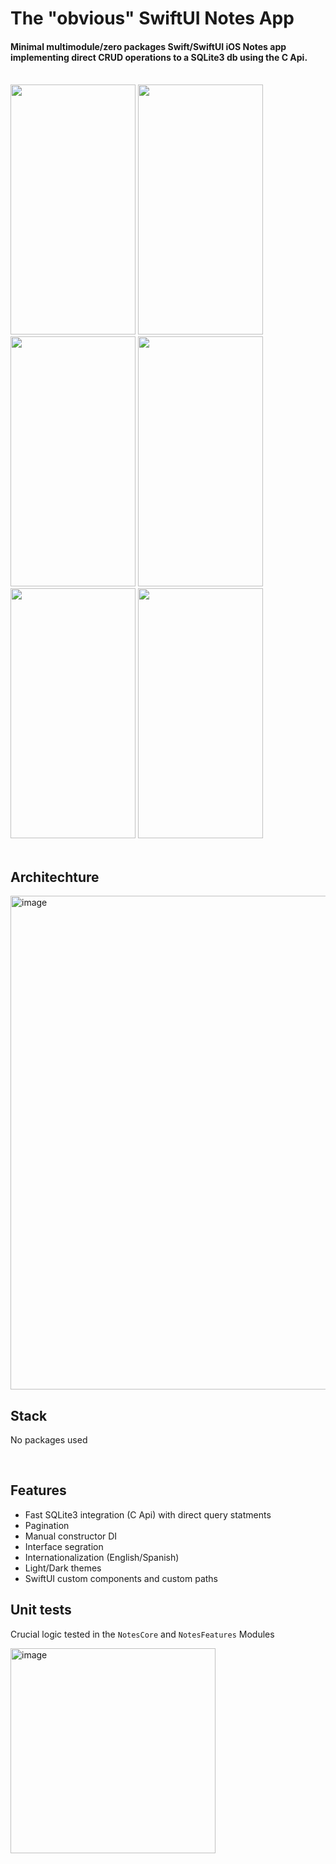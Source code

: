 # The "obvious" SwiftUI Notes App

#### Minimal multimodule/zero packages Swift/SwiftUI iOS Notes app implementing direct CRUD operations to a SQLite3 db using the C Api.
</br>

<div>
    <img width="200" height="400" src="https://github.com/LuisMaGit/swiftui-notes/assets/70621340/54c3c443-66c7-4f7b-bced-c45b1184887d">
    <img width="200" height="400" src="https://github.com/LuisMaGit/swiftui-notes/assets/70621340/5f44688e-ffbc-4c2e-a130-c633db5ee854">
    <img width="200" height="400" src="https://github.com/LuisMaGit/swiftui-notes/assets/70621340/93744945-d3b7-4fd5-bc47-881b3d6205f0">
    <img width="200" height="400" src="https://github.com/LuisMaGit/swiftui-notes/assets/70621340/891bf181-725d-484a-91ac-3787afacf40a">
    <img width="200" height="400" src="https://github.com/LuisMaGit/swiftui-notes/assets/70621340/d655792e-f4ba-41df-bb1c-71bd07561e6e">
    <img width="200" height="400" src="https://github.com/LuisMaGit/swiftui-notes/assets/70621340/8726111f-e6d2-4f50-a032-5b91f6e918e1"> 
</div>

</br>

## Architechture
<img width="790" alt="image" src="https://github.com/LuisMaGit/swiftui-notes/assets/70621340/c0506709-0fab-4010-bec9-4d70aca8903d">

</br>

## Stack
No packages used

</br>

## Features
* Fast SQLite3 integration (C Api) with direct query statments
* Pagination
* Manual constructor DI
* Interface segration
* Internationalization (English/Spanish)
* Light/Dark themes
* SwiftUI custom components and custom paths

## Unit tests
Crucial logic tested in the <code>NotesCore</code> and <code>NotesFeatures</code> Modules

<div>
  <img width="328" alt="image" src="https://github.com/LuisMaGit/swiftui-notes/assets/70621340/c8a2bc94-65e3-4ff7-8eec-9daf2cb5df52">
</div>


